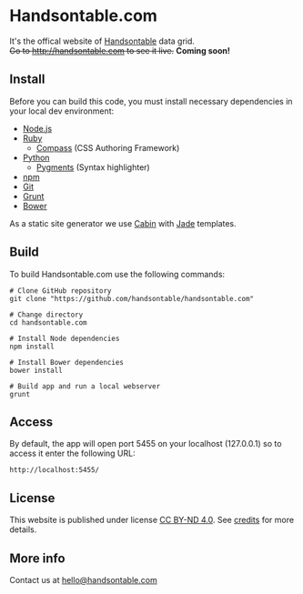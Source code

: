 # Handsontable.com
It's the offical website of [Handsontable](https://github.com/handsontable/handsontable) data grid.  
~~Go to http://handsontable.com to see it live.~~ **Coming soon!**

## Install
Before you can build this code, you must install necessary dependencies in your local dev environment:

- [Node.js](http://nodejs.org/)
- [Ruby](http://rubyinstaller.org/)
    - [Compass](http://compass-style.org/) (CSS Authoring Framework)
- [Python](https://www.python.org/)
    - [Pygments](http://pygments.org/) (Syntax highlighter)
- [npm](https://www.npmjs.com/)
- [Git](http://git-scm.com/)
- [Grunt](http://gruntjs.com/)
- [Bower](http://bower.io/)

As a static site generator we use [Cabin](http://www.cabinjs.com/) with [Jade](http://jade-lang.com/) templates.

## Build
To build Handsontable.com use the following commands:

```
# Clone GitHub repository
git clone "https://github.com/handsontable/handsontable.com"

# Change directory
cd handsontable.com

# Install Node dependencies
npm install

# Install Bower dependencies
bower install

# Build app and run a local webserver
grunt
```

## Access
By default, the app will open port 5455 on your localhost (127.0.0.1) so to access it enter the following URL:

```
http://localhost:5455/
```

## License
This website is published under license [CC BY-ND 4.0](http://creativecommons.org/licenses/by-nd/4.0/). See 
[credits](https://github.com/handsontable/handsontable.com/blob/develop/src/pages/credits.jade) for more details.

## More info
Contact us at [hello@handsontable.com](mailto:hello@handsontable.com)
